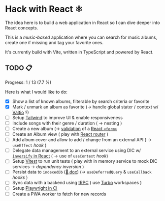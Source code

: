 # Hack with React ⚛️

The idea here is to build a web application in React so I can dive deeper into React concepts.

This is a _music-based_ application where you can search for music albums, create one if missing and tag your favorite
ones.

It's currently build with Vite, written in TypeScript and powered by React.

## TODO 📋

Progress: 1 / 13 (7.7 %)

Here is what I would like to do:

- [x] Show a list of known albums, filterable by search criteria or favorite
- [x] Mark / unmark an album as favorite (-> handle global stater / context w/ [Valtio](https://valtio.dev/) ?)
- [ ] Setup [Tailwind](https://tailwindcss.com/docs/installation/using-vite) to improve UI & enable responsiveness
- [ ] Include songs with their genre / duration ( -> nesting )
- [ ] Create a new album (-> [validation](https://www.npmjs.com/package/class-validator#validation-decorators) of
  a [React `<form>`](https://react.dev/reference/react-dom/components/form)
- [ ] Create an Album view ( play with [React router](https://reactrouter.com/) )
- [ ] Add album cover and allow to add / change from an external API ( -> `useEffect` _hook_ )
- [ ] Delegate data management to an external service using DIC w/ [
  `inversify` in React](https://itnext.io/dependency-injection-in-react-using-inversifyjs-now-with-react-hooks-64f7f077cde6) ( ->
  use of `useContext` _hook_)
- [ ] Setup [Vitest]() to run unit tests ( play with in memory service to mock DIC services -> _dependency inversion_ )
- [ ] Persist data to `indexedDb` ([🔗 doc](https://web.dev/articles/indexeddb?hl=fr)) (-> `useDeferredQuery` &
  `useCallback` _hooks_ )
- [ ] Sync data with a backend using [tRPC](https://trpc.io/docs/) ( use [Turbo](https://turborepo.com/docs)
  workspaces )
- [ ] Setup [Playwright in CI](https://playwright.dev/docs/ci-intro)
- [ ] Create a PWA worker to fetch for new records